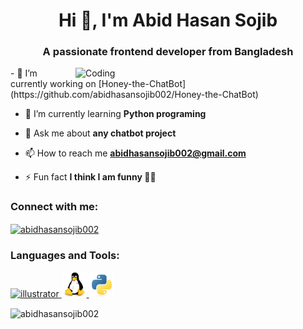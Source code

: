 <h1 align="center">Hi 👋, I'm Abid Hasan Sojib</h1>
<h3 align="center">A passionate frontend developer from Bangladesh</h3>
<img align="right" alt="Coding" width="400" src="https://encrypted-tbn0.gstatic.com/images?q=tbn:ANd9GcTH47QislWjdsBeisTJ2u64Z2Rk9hEVJ40woQ&usqp=CAU">
- 🔭 I’m currently working on [Honey-the-ChatBot](https://github.com/abidhasansojib002/Honey-the-ChatBot)

- 🌱 I’m currently learning **Python programing**

- 💬 Ask me about **any chatbot project**

- 📫 How to reach me **abidhasansojib002@gmail.com**

- ⚡ Fun fact **I think I am funny 🤣🤣**

<h3 align="left">Connect with me:</h3>
<p align="left">
<a href="https://fb.com/abidhasansojib002" target="blank"><img align="center" src="https://raw.githubusercontent.com/rahuldkjain/github-profile-readme-generator/master/src/images/icons/Social/facebook.svg" alt="abidhasansojib002" height="30" width="40" /></a>
</p>

<h3 align="left">Languages and Tools:</h3>
<p align="left"> <a href="https://www.adobe.com/in/products/illustrator.html" target="_blank" rel="noreferrer"> <img src="https://www.vectorlogo.zone/logos/adobe_illustrator/adobe_illustrator-icon.svg" alt="illustrator" width="40" height="40"/> </a> <a href="https://www.linux.org/" target="_blank" rel="noreferrer"> <img src="https://raw.githubusercontent.com/devicons/devicon/master/icons/linux/linux-original.svg" alt="linux" width="40" height="40"/> </a> <a href="https://www.python.org" target="_blank" rel="noreferrer"> <img src="https://raw.githubusercontent.com/devicons/devicon/master/icons/python/python-original.svg" alt="python" width="40" height="40"/> </a> </p>

<p><img align="center" src="https://github-readme-stats.vercel.app/api/top-langs?username=abidhasansojib002&show_icons=true&locale=en&layout=compact" alt="abidhasansojib002" /></p>

